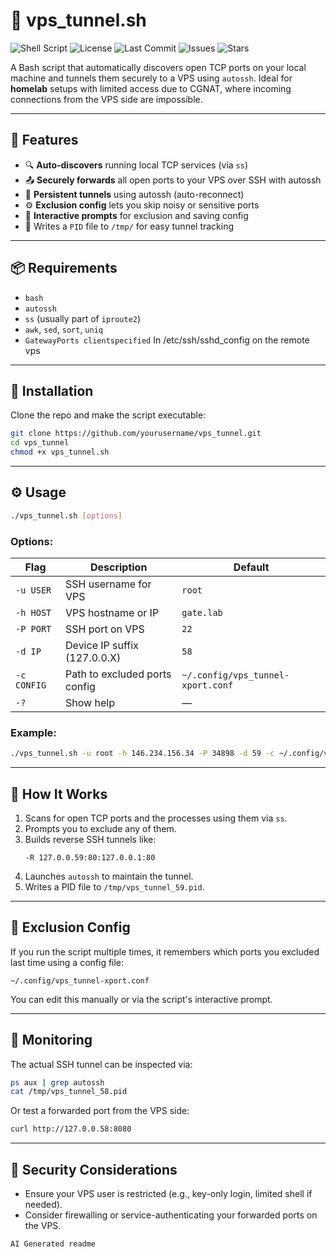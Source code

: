 # 🔌 vps_tunnel.sh

![Shell Script](https://img.shields.io/badge/language-bash-blue.svg)
![License](https://img.shields.io/github/license/abd3-13/vps_tunnel)
![Last Commit](https://img.shields.io/github/last-commit/abd3-13/vps_tunnel)
![Issues](https://img.shields.io/github/issues/abd3-13/vps_tunnel)
![Stars](https://img.shields.io/github/stars/abd3-13/vps_tunnel?style=social)


A Bash script that automatically discovers open TCP ports on your local machine and tunnels them securely to a VPS using `autossh`. Ideal for **homelab** setups with limited access due to CGNAT, where incoming connections from the VPS side are impossible.

---

## 🚀 Features

- 🔍 **Auto-discovers** running local TCP services (via `ss`)
- 📤 **Securely forwards** all open ports to your VPS over SSH with autossh
- 🔁 **Persistent tunnels** using autossh (auto-reconnect)
- ⚙️ **Exclusion config** lets you skip noisy or sensitive ports
- 🧠 **Interactive prompts** for exclusion and saving config
- 💾 Writes a `PID` file to `/tmp/` for easy tunnel tracking

---

## 📦 Requirements

- `bash`
- `autossh`
- `ss` (usually part of `iproute2`)
- `awk`, `sed`, `sort`, `uniq`
- `GatewayPorts clientspecified` In /etc/ssh/sshd_config on the remote vps

---

## 🧰 Installation

Clone the repo and make the script executable:

```bash
git clone https://github.com/yourusername/vps_tunnel.git
cd vps_tunnel
chmod +x vps_tunnel.sh
```

---

## ⚙️ Usage

```bash
./vps_tunnel.sh [options]
```

### Options:

| Flag         | Description                                | Default                       |
|--------------|--------------------------------------------|-------------------------------|
| `-u USER`    | SSH username for VPS                       | `root`                        |
| `-h HOST`    | VPS hostname or IP                         | `gate.lab`                    |
| `-P PORT`    | SSH port on VPS                            | `22`                          |
| `-d IP`      | Device IP suffix (127.0.0.X)               | `58`                          |
| `-c CONFIG`  | Path to excluded ports config              | `~/.config/vps_tunnel-xport.conf` |
| `-?`         | Show help                                  | —                             |

### Example:

```bash
./vps_tunnel.sh -u root -h 146.234.156.34 -P 34898 -d 59 -c ~/.config/vps_exclude.conf
```

---

## 🧠 How It Works

1. Scans for open TCP ports and the processes using them via `ss`.
2. Prompts you to exclude any of them.
3. Builds reverse SSH tunnels like:
   ```
   -R 127.0.0.59:80:127.0.0.1:80
   ```
4. Launches `autossh` to maintain the tunnel.
5. Writes a PID file to `/tmp/vps_tunnel_59.pid`.

---

## 📂 Exclusion Config

If you run the script multiple times, it remembers which ports you excluded last time using a config file:

```
~/.config/vps_tunnel-xport.conf
```

You can edit this manually or via the script's interactive prompt.

---

## 🧪 Monitoring

The actual SSH tunnel can be inspected via:

```bash
ps aux | grep autossh
cat /tmp/vps_tunnel_58.pid
```

Or test a forwarded port from the VPS side:

```bash
curl http://127.0.0.58:8080
```

---

## 🔐 Security Considerations

- Ensure your VPS user is restricted (e.g., key-only login, limited shell if needed).
- Consider firewalling or service-authenticating your forwarded ports on the VPS.


`AI Generated readme `
